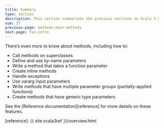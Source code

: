 ```yaml
---
title: Summary
type: section
description: This section summarizes the previous sections on Scala 3 methods.
num: 27
previous-page: methods-main-methods
next-page: fun-intro
---
```



There’s even more to know about methods, including how to:

- Call methods on superclasses
- Define and use by-name parameters
- Write a method that takes a function parameter
- Create inline methods
- Handle exceptions
- Use vararg input parameters
- Write methods that have multiple parameter groups (partially-applied functions)
- Create methods that have generic type parameters

See the [Reference documentation][reference] for more details on these features.



[reference]: {{ site.scala3ref }}/overview.html
